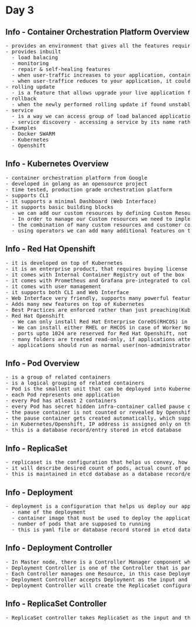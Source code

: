 # Day 3

## Info - Container Orchestration Platform Overview
<pre>
- provides an environment that gives all the features required to make our applicaiton highly available
- provides inbuilt
  - load balacing
  - monitoring
  - repair & self-healing features
  - when user-traffic increases to your application, container orchestration platform could scale up additional application instance to respond to multiple users quickly
  - when user-traffice reduces to your application, it could scale down idle application instances reducing cost
- rolling update
  - is a feature that allows upgrade your live application from one version to the other without any downtime
- rollback
  - when the newly performed rolling update if found unstable, if required it is possible to roll-back to previous stable version of your application without any down time
- service
  - is a way we can access group of load balanced application instances with a common name
  - service discovery - accessing a service by its name rather than IP address
- Examples
  - Docker SWARM
  - Kubernetes
  - Openshift
</pre>

## Info - Kubernetes Overview
<pre>
- container orchestration platform from Google
- developed in golang as an opensource project
- time tested, production grade orchestration platform
- supports CLI 
- it supports a minimal Dashboard (Web Interface)
- it supports basic building blocks
  - we can add our custom resources by defining Custom Resource Definitions (YAML with some schema)
  - In order to manage our Custom resources we need to implement Custom Controllers
  - the combination of many custom resources and customer controller is called Operator
  - using operators we can add many additional features on top of kubernetes
</pre>

## Info - Red Hat Openshift
<pre>
- it is developed on top of Kubernetes
- it is an enterprise product, that requires buying license from Red Hat
- it comes with Internal Container Registry out of the box
- it comes with Prometheus and Grafana pre-integrated to collect performance metrics and plot them into useful graphs
- it comes with user management
- it supports both CLI and Web Interface
- Web Interface very friendly, supports many powerful features that are not readily available in Kubernetes
- Adds many new features on top of Kubernetes
- Best Practices are enforced rather than just preaching(Kubernetes)
- Red Hat Openshift
  - We can only install Red Hat Enterprise CoreOS(RHCOS) in Master Nodes
  - We can install either RHEL or RHCOS in case of Worker Nodes, RHCOS is better choice though RHEL will work
  - ports upto 1024 are reserved for Red Hat Openshift, not available for user applications
  - many folders are treated read-only, if applications attempt to modify them, those applications will not run due to permission issue
  - applications should run as normal user(non-admimistrator), if they attempt things as admin, they won't be allowed to run
</pre>

## Info - Pod Overview
<pre>
- is a group of related containers
- is a logical grouping of related containers
- Pod is the smallest unit that can be deployed into Kubernetes/Openshift 
- each Pod represents one application
- every Pod has atleast 2 containers
- every Pod has secret hidden infra-container called pause container
- the pause container is not counted or revealed by Openshift 
- the pause container gets created automatically, which supports networking i.e IP address, network stack, etc.,
- in Kubernetes/Openshift, IP address is assigned only on the Pod level, not on the container level
- this is a database record/entry stored in etcd database
</pre>

## Info - ReplicaSet
<pre>
- replicaset is the configuration that helps us convey, how may Pod instances must be running
- it will describe desired count of pods, actual count of pods, numbers of pods that are ready
- this is maintained in etcd database as a database record/entry
</pre>

## Info - Deployment
<pre>
- deployment is a configuration that helps us deploy our application, it captures the below information
  - name of the deployment
  - container image that must be used to deploy the application
  - number of pods that are supposed to running
  - this is yaml file or database record stored in etcd database in master nodes
</pre>

## Info - Deployment Controller
<pre>
- In Master node, there is a Controller Manager component which is a collection of many controller
- Deployment Controller is one of the Controller that is part of Controller Manager
- Each Controller manages one Resource, in this case Deployment Controller manages Deployment resource
- Deployment Controller accepts Deployment as the input and it starts it work
- Deployment Controller will create the ReplicaSet configuration to create the number of Pods mentioned by the user while issuing  the deployment command
</pre>

## Info - ReplicaSet Controller
<pre>
- ReplicaSet controller takes ReplicaSet as the input and then it creates Pod as per the ReplicaSet
</pre>
